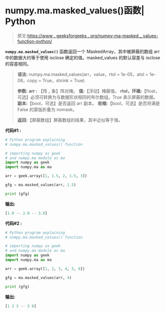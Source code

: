 # numpy.ma.masked_values()函数| Python

> 原文:[https://www . geeksforgeeks . org/numpy-ma-masked _ values-function-python/](https://www.geeksforgeeks.org/numpy-ma-masked_values-function-python/)

**`numpy.ma.masked_values()`** 函数返回一个 MaskedArray，其中被屏蔽的数组 arr 中的数据大约等于使用 isclose 确定的值。masked_values 的默认容差与 isclose 的容差相同。

> **语法:** numpy.ma.masked_values(arr，value，rtol = 1e-05，atol = 1e-08，copy = True，shrink = True)
> 
> **参数:**
> **arr :** 【阵 _ 象】阵对掩。
> **值:**【浮动】掩蔽值。
> **rtol，环礁:**【float，可选】必须可转换为与数据形状相同的布尔数组。True 表示屏蔽的数据。
> **副本:**【bool，可选】是否返回 arr 副本。
> **收缩:**【bool，可选】是否将满是 False 的蒙版折叠为 nomask。
> 
> **返回:**【屏蔽数组】屏蔽数组的结果，其中近似等于值。

**代码#1 :**

```py
# Python program explaining
# numpy.ma.masked_values() function

# importing numpy as geek 
# and numpy.ma module as ma 
import numpy as geek 
import numpy.ma as ma

arr = geek.array([1, 1.5, 2, 1.5, 3])

gfg = ma.masked_values(arr, 1.5)

print (gfg)
```

**输出:**

```py
[1.0 -- 2.0 -- 3.0]

```

**代码#2 :**

```py
# Python program explaining
# numpy.ma.masked_values() function

# importing numpy as geek 
# and numpy.ma module as ma 
import numpy as geek 
import numpy.ma as ma

arr = geek.array([1, 2, 3, 4, 5, 6])

gfg = ma.masked_values(arr, 4)

print (gfg)
```

**输出:**

```py
[1 2 3 -- 5 6]

```